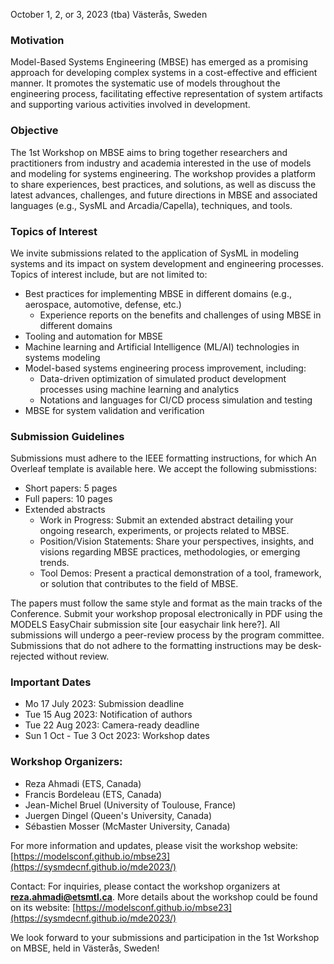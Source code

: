 October 1, 2, or 3, 2023 (tba)
Västerås, Sweden


### Motivation

Model-Based Systems Engineering (MBSE) has emerged as a promising approach for developing complex systems in a cost-effective and efficient manner. It promotes the systematic use of models throughout the engineering process, facilitating effective representation of system artifacts and supporting various activities involved in development.

### Objective
The 1st Workshop on MBSE aims to bring together researchers and practitioners from industry and academia interested in the use of models and modeling for systems engineering. The workshop provides a platform to share experiences, best practices, and solutions, as well as discuss the latest advances, challenges, and future directions in MBSE and associated languages (e.g., SysML and Arcadia/Capella), techniques, and tools.

### Topics of Interest
We invite submissions related to the application of SysML in modeling systems and its impact on system development and engineering processes. Topics of interest include, but are not limited to:

- Best practices for implementing MBSE in different domains (e.g., aerospace, automotive, defense, etc.) 
    + Experience reports on the benefits and challenges of using MBSE in different domains
- Tooling and automation for MBSE
- Machine learning and Artificial Intelligence (ML/AI) technologies in systems modeling
- Model-based systems engineering process improvement, including:
    + Data-driven optimization of simulated product development processes using machine learning and analytics 
    + Notations and languages for CI/CD process simulation and testing 
- MBSE for system validation and verification


### Submission Guidelines
Submissions must adhere to the IEEE formatting instructions, for which An Overleaf template is available here. We accept the following submisstions:
- Short papers: 5 pages  
- Full papers: 10 pages 
- Extended abstracts
    + Work in Progress: Submit an extended abstract detailing your ongoing research, experiments, or projects related to MBSE. 
    + Position/Vision Statements: Share your perspectives, insights, and visions regarding MBSE practices, methodologies, or emerging trends. 
    + Tool Demos: Present a practical demonstration of a tool, framework, or solution that contributes to the field of MBSE.

The papers must follow the same style and format as the main tracks of the Conference. Submit your workshop proposal electronically in PDF using the MODELS EasyChair submission site [our easychair link here?]. All submissions will undergo a peer-review process by the program committee. Submissions that do not adhere to the formatting instructions may be desk-rejected without review.


### Important Dates
  - Mo 17 July 2023: Submission deadline
  - Tue 15 Aug 2023: Notification of authors
  - Tue 22 Aug 2023: Camera-ready deadline
  - Sun 1 Oct - Tue 3 Oct 2023: Workshop dates


### Workshop Organizers:
- Reza Ahmadi (ETS, Canada)
- Francis Bordeleau (ETS, Canada)
- Jean-Michel Bruel (University of Toulouse, France)
- Juergen Dingel (Queen's University, Canada)
- Sébastien Mosser (McMaster University, Canada)


For more information and updates, please visit the workshop website: [https://modelsconf.github.io/mbse23](https://sysmdecnf.github.io/mde2023/)

Contact:
For inquiries, please contact the workshop organizers at **reza.ahmadi@etsmtl.ca**. More details about the workshop could be found on its website: [https://modelsconf.github.io/mbse23](https://sysmdecnf.github.io/mde2023/)


We look forward to your submissions and participation in the 1st Workshop on MBSE, held in Västerås, Sweden!
